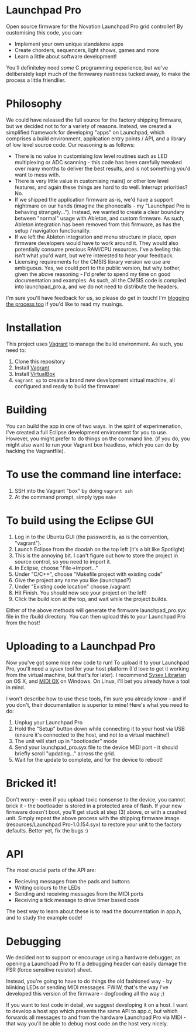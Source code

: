 # Launchpad Pro
Open source firmware for the Novation Launchpad Pro grid controller!  By customising this code, you can:

- Implement your own unique standalone apps
- Create chorders, sequencers, light shows, games and more
- Learn a little about software development!

You'll definiteley need *some* C programming experience, but we've deliberately kept much of the firmwarey nastiness tucked away, to make the process a little friendlier.

# Philosophy
We could have released the full source for the factory shipping firmware, but we decided not to for a variety of reasons.  Instead, we created a simplified framework for developing "apps" on Launchpad, which comprises a build environment, application entry points / API, and a library of low level source code.  Our reasoning is as follows:

- There is no value in customising low level routines such as LED multiplexing or ADC scanning - this code has been carefully tweaked over many months to deliver the best results, and is not something you'd want to mess with.
- There is very little value in customising main() or other low level features, and again these things are hard to do well.  Interrupt priorities? No.
- If we shipped the application firmware as-is, we'd have a support nightmare on our hands (imagine the phonecalls - my "Launchpad Pro is behaving strangely...").  Instead, we wanted to create a clear boundary between "normal" usage with Ableton, and custom firmware.  As such, Ableton integration has been removed from this firmware, as has the setup / navigation functionality.
- If we left the Ableton integration and menu structure in place, open firmware developers would have to work around it.  They would also potentially consume precious RAM/CPU resources.  I've a feeling this isn't what you'd want, but we're interested to hear your feedback.
- Licensing requirements for the CMSIS library version we use are ambiguous.  Yes, we could port to the public version, but why bother, given the above reasoning - I'd prefer to spend my time on good documentation and examples.  As such, all the CMSIS code is compiled into launchpad_pro.a, and we do not need to distribute the headers.

I'm sure you'll have feedback for us, so please do get in touch!  I'm [blogging the process too](http://dvhdr.tumblr.com/) if you'd like to read my musings.

# Installation
This project uses [Vagrant](https://www.vagrantup.com/) to manage the build environment. As such, you need to:

1. Clone this repository
2. Install [Vagrant](https://www.vagrantup.com/)
3. Install [VirtualBox](https://www.virtualbox.org/wiki/Downloads)
4. `vagrant up` to create a brand new development virtual machine, all configured and ready to build the firmware!

# Building
You can build the app in one of two ways.  In the spirit of experimenation, I've created a full Eclipse development environment for you to use.  However, you might prefer to do things on the command line.  (if you do, you might also want to run your Vagrant box headless, which you can do by hacking the Vagrantfile). 

# To use the command line interface:
1. SSH into the Vagrant "box" by doing `vagrant ssh`
2. At the command prompt, simply type `make`

# To build using the Eclipse GUI

1. Log in to the Ubuntu GUI (the password is, as is the convention, "vagrant").
2. Launch Eclipse from the doodah on the top left (it's a bit like Spotlight)
3. This is the annoying bit.  I can't figure out how to store the project in source control, so you need to import it.
4. In Eclipse, choose "File->Import..."
5. Under "C/C++", choose "Makefile project with existing code"
6. Give the project any name you like (launchpad?)
7. Under "Existing code location" choose /vagrant
8. Hit Finish. You should now see your project on the left!
9. Click the build icon at the top, and wait while the project builds.

Either of the above methods will generate the firmware launchpad_pro.syx file in the /build directory.  You can then upload this to your Launchpad Pro from the host!

# Uploading to a Launchpad Pro
Now you've got some nice new code to run! To upload it to your Launchpad Pro, you'll need a sysex tool for your host platform (I'd love to get it working from the virtual machine, but that's for later).  I recommend [Sysex Librarian](http://www.snoize.com/SysExLibrarian/) on OS X, and [MIDI OX](http://www.midiox.com/) on Windows.  On Linux, I'll bet you already have a tool in mind.

I won't describe how to use these tools, I'm sure you already know - and if you don't, their documentation is superior to mine!  Here's what you need to do:

1. Unplug your Launchpad Pro
2. Hold the "Setup" button down while connecting it to your host via USB (ensure it's connected to the host, and not to a virtual machine!)
3. The unit will start up in "bootloader" mode
4. Send your launchpad_pro.syx file to the device MIDI port - it should briefly scroll "updating..." across the grid.
5. Wait for the update to complete, and for the device to reboot!

# Bricked it!
Don't worry - even if you upload toxic nonsense to the device, you cannot brick it - the bootloader is stored in a protected area of flash.  If your new firmware doesn't boot, you'll get stuck at step (3) above, or with a crashed unit. Simply repeat the above process with the shipping firmware image (resources/Launchpad Pro-1.0.154.syx) to restore your unit to the factory defaults.  Better yet, fix the bugs :)

# API
The most crucial parts of the API are:

- Recieving messages from the pads and buttons
- Writing colours to the LEDs
- Sending and receiving messages from the MIDI ports
- Receiving a tick message to drive timer based code

The best way to learn about these is to read the documentation in app.h, and to study the example code!

# Debugging
We decided not to support or encourage using a hardware debugger, as opening a Launchpad Pro to fit a debugging header can easily damage the FSR (force sensitive resistor) sheet.

Instead, you're going to have to do things the old fashioned way - by blinking LEDs or sending MIDI messages.  FWIW, that's the way I've developed this version of the firmware - dogfooding all the way ;)

If you want to test code in detail, we suggest developing it on a host.  I want to develop a host app which presents the same API to app.c, but which forwards all messages to and from the hardware Launchpad Pro via MIDI - that way you'll be able to debug most code on the host very nicely.

